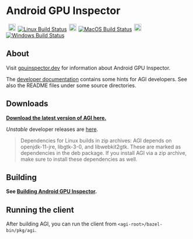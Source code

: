 # Android GPU Inspector

<!-- TODO(b/155159330) Once we reach a stable release, re-enabled godoc and switch to pkg.go.dev, see https://go.dev/about#adding-a-package -->
<!-- [![GoDoc](https://godoc.org/github.com/google/gapid?status.svg)](https://godoc.org/github.com/google/gapid) -->
![]() <!-- Empty image needed to have the markdown parser correctly parse the following lines -->
<img alt="Linux" src="kokoro/img/linux.png" width="20px" height="20px" hspace="2px"/>
[![Linux Build Status](https://agi-build.storage.googleapis.com/badges/build_status_linux.svg)](https://agi-build.storage.googleapis.com/badges/build_result_linux.html)
<img alt="MacOS" src="kokoro/img/macos.png" width="20px" height="20px" hspace="2px"/>
[![MacOS Build Status](https://agi-build.storage.googleapis.com/badges/build_status_macos.svg)](https://agi-build.storage.googleapis.com/badges/build_result_macos.html)
<img alt="Windows" src="kokoro/img/windows.png" width="20px" height="20px" hspace="2px"/>
[![Windows Build Status](https://agi-build.storage.googleapis.com/badges/build_status_windows.svg)](https://agi-build.storage.googleapis.com/badges/build_result_windows.html)

## About

Visit [gpuinspector.dev](https://gpuinspector.dev) for information about Android GPU Inspector.

The [developer documentation](DEVDOC.md) contains some hints for AGI
developers. See also the README files under some source directories.

## Downloads

**[Download the latest version of AGI here.](https://github.com/google/agi/releases)**

*Unstable* developer releases are [here](https://github.com/google/agi-dev-releases/releases).

> Dependencies for Linux builds in zip archives: AGI depends on openjdk-11-jre,
> libgtk-3-0, and libwebkit2gtk. These are marked as dependencies in the deb
> package. If you install AGI via a zip archive, make sure to install these
> dependencies as well.

## Building

**See [Building Android GPU Inspector](BUILDING.md).**

## Running the client

After building AGI, you can run the client from `<agi-root>/bazel-bin/pkg/agi`.
